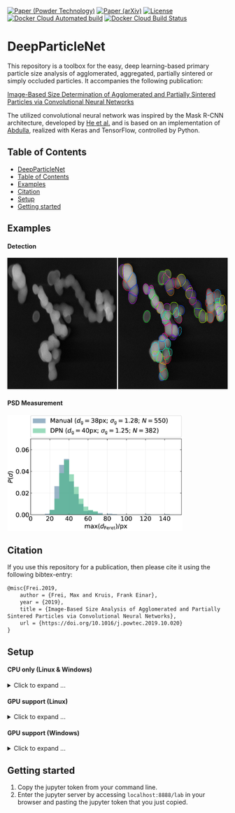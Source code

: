 [![Paper (Powder Technology)](https://img.shields.io/badge/DOI-10.1016/j.powtec.2019.10.020-blue.svg)](https://doi.org/10.1016/j.powtec.2019.10.020)
[![Paper (arXiv)](https://img.shields.io/badge/arXiv-1907.05112-b31b1b.svg)](https://arxiv.org/abs/1907.05112)
[![License](https://img.shields.io/github/license/maxfrei750/DeepParticleNet.svg)](https://github.com/maxfrei750/DeepParticleNet/blob/master/LICENSE) 
[![Docker Cloud Automated build](https://img.shields.io/docker/cloud/automated/maxfrei750/deepparticlenet.svg)](https://hub.docker.com/r/maxfrei750/deepparticlenet)
[![Docker Cloud Build Status](https://img.shields.io/docker/cloud/build/maxfrei750/deepparticlenet.svg)](https://hub.docker.com/r/maxfrei750/deepparticlenet)

# DeepParticleNet

This repository is a toolbox for the easy, deep learning-based primary particle size analysis of agglomerated, aggregated, partially sintered or simply occluded particles. It accompanies the following publication:

[Image-Based Size Determination of Agglomerated 
and Partially Sintered Particles via Convolutional Neural Networks](ttps://doi.org/10.1016/j.powtec.2019.10.020)

The utilized convolutional neural network was inspired by the Mask R-CNN architecture, developed by [He et al.](https://arxiv.org/abs/1703.06870) and is based on an implementation of [Abdulla](https://github.com/matterport/Mask_RCNN), realized with Keras and TensorFlow, controlled by Python.

## Table of Contents
   * [DeepParticleNet](#DeepParticleNet)
   * [Table of Contents](#table-of-contents)
   * [Examples](#examples)
   * [Citation](#citation)
   * [Setup](#setup)
   * [Getting started](#getting-started)

## Examples 
#### Detection
<img src="assets\example_detection.jpg" alt="Example Detection" width="804" height="300"/> 

#### PSD Measurement
<img src="assets\example_psd.png" alt="Example PSD Measurement" width="400" height="265"/>

## Citation
If you use this repository for a publication, then please cite it using the following bibtex-entry:
```
@misc{Frei.2019,
    author = {Frei, Max and Kruis, Frank Einar},
    year = {2019},
    title = {Image-Based Size Analysis of Agglomerated and Partially Sintered Particles via Convolutional Neural Networks},
    url = {https://doi.org/10.1016/j.powtec.2019.10.020}
}
```

## Setup

#### CPU only (Linux & Windows)
<details>
<summary>Click to expand ...</summary>

1. Install [docker](https://www.docker.com/).
2. Open a command line.
3. Clone this repository: ``git clone --recurse-submodules https://github.com/maxfrei750/DeepParticleNet.git``
4. Change into the folder of the repository: ``cd DeepParticleNet``
5. Spin up the docker container (adjust paths according to your folder structure):
```
docker run -i --name deepparticlenet -p 8888:8888 -p 6006:6006 -v /path/to/code:/tf -v /path/to/datasets:/tf/datasets -v /path/to/logs:/tf/logs maxfrei750/deepparticlenet:cpu
```

**Optional:** Start Tensorboard
1. Open a command line.
2. Start Tensorboard: ``docker exec -i deepparticlenet tensorboard --logdir=/tf/logs``
3. Access ``localhost:6006`` in your browser.

</details>

#### GPU support (Linux)
<details>
<summary>Click to expand ...</summary>

1. Install [docker](https://www.docker.com/).
2. Install [nvidia-docker](https://github.com/NVIDIA/nvidia-docker).
3. Open a command line.
4. Clone this repository: ``git clone --recurse-submodules https://github.com/maxfrei750/DeepParticleNet.git``
5. Change into the folder of the repository: ``cd DeepParticleNet``
6. Spin up the docker container (adjust paths according to your folder structure):
```
nvidia-docker run -i --shm-size=1g --ulimit memlock=-1 --name deepparticlenet -p 8888:8888 -p 6006:6006 -v /path/to/code:/tf -v /path/to/datasets:/tf/datasets -v /path/to/logs:/tf/logs maxfrei750/deepparticlenet:gpu
```

**Optional:** Start Tensorboard
1. Open a command line.
2. Start Tensorboard: ``docker exec -i deepparticlenet tensorboard --logdir=/tf/logs``
3. Access ``localhost:6006`` in your browser.

</details>

#### GPU support (Windows)
<details>
<summary>Click to expand ...</summary>

Nvidia-docker does not support Windows. Therefore, if you are running Windows and need GPU support, then you need to setup a python environment (e.g. conda).

1. Install [conda](https://conda.io/en/latest/miniconda.html).
2. Open a command line.
3. Clone this repository: ``git clone --recurse-submodules https://github.com/maxfrei750/DeepParticleNet.git``
4. Change into the folder of the repository: ``cd DeepParticleNet``
5. Create a new conda environment: 
``conda env create --file dpn-gpu-environment.yml``
6. Activate the new conda environment: ``activate dpn-gpu-env``
7. Start jupyter lab: ``jupyter lab``

**Optional:** Start Tensorboard
1. Open a command line.
3. Activate the conda environment: ``activate dpn-gpu-env``
4. Start Tensorboard: ``tensorboard --logdir=/path/to/logs``
5. Access ``localhost:6006`` in your browser.

</details>

## Getting started
1. Copy the jupyter token from your command line.
2. Enter the jupyter server by accessing ``localhost:8888/lab`` in your browser and pasting the jupyter token that you just copied.
